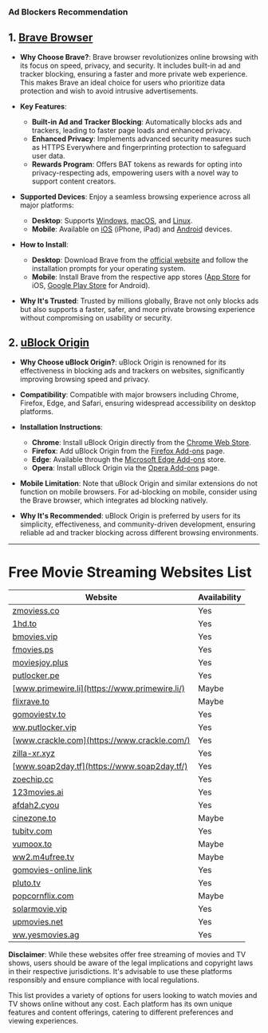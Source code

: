 ### Ad Blockers Recommendation

## 1. [Brave Browser](https://brave.com/)

- **Why Choose Brave?**: Brave browser revolutionizes online browsing with its focus on speed, privacy, and security. It includes built-in ad and tracker blocking, ensuring a faster and more private web experience. This makes Brave an ideal choice for users who prioritize data protection and wish to avoid intrusive advertisements.

- **Key Features**:

  - **Built-in Ad and Tracker Blocking**: Automatically blocks ads and trackers, leading to faster page loads and enhanced privacy.
  - **Enhanced Privacy**: Implements advanced security measures such as HTTPS Everywhere and fingerprinting protection to safeguard user data.
  - **Rewards Program**: Offers BAT tokens as rewards for opting into privacy-respecting ads, empowering users with a novel way to support content creators.

- **Supported Devices**: Enjoy a seamless browsing experience across all major platforms:

  - **Desktop**: Supports [Windows](https://brave.com/download/), [macOS](https://brave.com/download/), and [Linux](https://brave.com/download/).
  - **Mobile**: Available on [iOS](https://apps.apple.com/us/app/brave-browser/id1052879175) (iPhone, iPad) and [Android](https://play.google.com/store/apps/details?id=com.brave.browser) devices.

- **How to Install**:

  - **Desktop**: Download Brave from the [official website](https://brave.com/download/) and follow the installation prompts for your operating system.
  - **Mobile**: Install Brave from the respective app stores ([App Store](https://apps.apple.com/us/app/brave-browser/id1052879175) for iOS, [Google Play Store](https://play.google.com/store/apps/details?id=com.brave.browser) for Android).

- **Why It's Trusted**: Trusted by millions globally, Brave not only blocks ads but also supports a faster, safer, and more private browsing experience without compromising on usability or security.

## 2. [uBlock Origin](https://ublockorigin.com/)

- **Why Choose uBlock Origin?**: uBlock Origin is renowned for its effectiveness in blocking ads and trackers on websites, significantly improving browsing speed and privacy.

- **Compatibility**: Compatible with major browsers including Chrome, Firefox, Edge, and Safari, ensuring widespread accessibility on desktop platforms.

- **Installation Instructions**:

  - **Chrome**: Install uBlock Origin directly from the [Chrome Web Store](https://chrome.google.com/webstore/detail/ublock-origin/cjpalhdlnbpafiamejdnhcphjbkeiagm).
  - **Firefox**: Add uBlock Origin from the [Firefox Add-ons](https://addons.mozilla.org/en-US/firefox/addon/ublock-origin/) page.
  - **Edge**: Available through the [Microsoft Edge Add-ons](https://microsoftedge.microsoft.com/addons/detail/ublock-origin/odfafepnkmbhccpbejgmiehpchacaeak) store.
  - **Opera**: Install uBlock Origin via the [Opera Add-ons](https://addons.opera.com/en/extensions/details/ublock/) page.

- **Mobile Limitation**: Note that uBlock Origin and similar extensions do not function on mobile browsers. For ad-blocking on mobile, consider using the Brave browser, which integrates ad blocking natively.

- **Why It's Recommended**: uBlock Origin is preferred by users for its simplicity, effectiveness, and community-driven development, ensuring reliable ad and tracker blocking across different browsing environments.

---

# Free Movie Streaming Websites List

| Website                                               | Availability |
| ----------------------------------------------------- | ------------ |
| [zmoviess.co](https://zmoviess.co/)                   | Yes          |
| [1hd.to](https://1hd.to/)                             | Yes          |
| [bmovies.vip](https://bmovies.vip/)                   | Yes          |
| [fmovies.ps](https://fmovies.ps/)                     | Yes          |
| [moviesjoy.plus](https://moviesjoy.plus/)             | Yes          |
| [putlocker.pe](https://putlocker.pe/)                 | Yes          |
| [www.primewire.li](https://www.primewire.li/)         | Maybe        |
| [flixrave.to](https://flixrave.to/)                   | Maybe        |
| [gomoviestv.to](https://gomoviestv.to/)               | Yes          |
| [ww.putlocker.vip](https://ww.putlocker.vip/)         | Yes          |
| [www.crackle.com](https://www.crackle.com/)           | Yes          |
| [zilla-xr.xyz](https://zilla-xr.xyz/)                 | Yes          |
| [www.soap2day.tf](https://www.soap2day.tf/)           | Yes          |
| [zoechip.cc](https://zoechip.cc/)                     | Yes          |
| [123movies.ai](https://123movies.ai/)                 | Yes          |
| [afdah2.cyou](https://afdah2.cyou/)                   | Yes          |
| [cinezone.to](https://cinezone.to/)                   | Maybe        |
| [tubitv.com](https://tubitv.com/)                     | Yes          |
| [vumoox.to](https://vumoox.to/)                       | Maybe        |
| [ww2.m4ufree.tv](https://ww2.m4ufree.tv/)             | Maybe        |
| [gomovies-online.link](https://gomovies-online.link/) | Yes          |
| [pluto.tv](https://pluto.tv/)                         | Yes          |
| [popcornflix.com](https://popcornflix.com)            | Maybe        |
| [solarmovie.vip](https://solarmovie.vip/)             | Yes          |
| [upmovies.net](https://upmovies.net/)                 | Yes          |
| [ww.yesmovies.ag](https://ww.yesmovies.ag/)           | Yes          |

**Disclaimer**: While these websites offer free streaming of movies and TV shows, users should be aware of the legal implications and copyright laws in their respective jurisdictions. It's advisable to use these platforms responsibly and ensure compliance with local regulations.

This list provides a variety of options for users looking to watch movies and TV shows online without any cost. Each platform has its own unique features and content offerings, catering to different preferences and viewing experiences.
